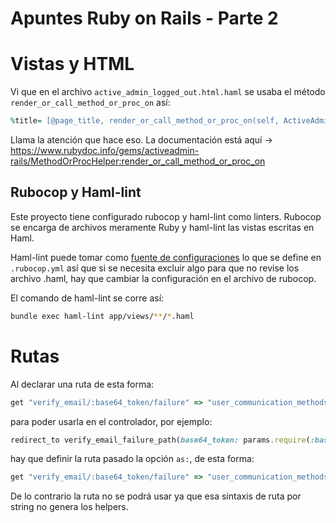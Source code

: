 # Apuntes Ruby on Rails - Parte 2

# Vistas y HTML

Vi que en el archivo `active_admin_logged_out.html.haml` se usaba el método `render_or_call_method_or_proc_on` así:

```ruby
%title= [@page_title, render_or_call_method_or_proc_on(self, ActiveAdmin.application.site_title)].compact.join(" | ")
```

Llama la atención que hace eso. La documentación está aquí -> https://www.rubydoc.info/gems/activeadmin-rails/MethodOrProcHelper:render_or_call_method_or_proc_on

## Rubocop y Haml-lint

Este proyecto tiene configurado rubocop y haml-lint como linters. Rubocop se encarga de archivos meramente Ruby y haml-lint las vistas escritas en Haml.

Haml-lint puede tomar como [fuente de configuraciones](https://github.com/sds/haml-lint/blob/main/lib/haml_lint/linter/README.md#rubocop) lo que se define en `.rubocop.yml` así que si se necesita excluir algo para que no revise los archivo .haml, hay que cambiar la configuración en el archivo de rubocop.

El comando de haml-lint se corre así:
```bash
bundle exec haml-lint app/views/**/*.haml
```

# Rutas

Al declarar una ruta de esta forma:
```ruby
get "verify_email/:base64_token/failure" => "user_communication_methods/email_verifications#failure"
```

para poder usarla en el controlador, por ejemplo:
```ruby
redirect_to verify_email_failure_path(base64_token: params.require(:base64_token))
```

hay que definir la ruta pasado la opción `as:`, de esta forma:
```ruby
get "verify_email/:base64_token/failure" => "user_communication_methods/email_verifications#failure", as: "verify_email_failure"
```

De lo contrario la ruta no se podrá usar ya que esa sintaxis de ruta por string no genera los helpers.